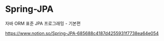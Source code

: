 # Spring-JPA
자바 ORM 표준 JPA 프로그래밍 - 기본편 <p>
https://www.notion.so/Spring-JPA-685688c4187d4255931f7738ea64e054
